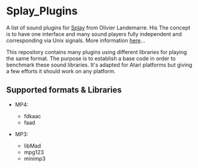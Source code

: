 # Splay_Plugins
A list of sound plugins for [Splay](http://ol.lutece.net/telechargement/opensource/splay.zip) from Olivier Landemarre. His The concept is to have one interface and many sound players fully independent and corresponding via Unix signals.
More information [here](https://www.atari-forum.com/viewtopic.php?p=445499&hilit=splay)...

This repository contains many plugins using different libraries for playing the same format.
The purpose is to establish a base code in order to benchmark these sound libraries.
It's adapted for Atari platforms but giving a few efforts it should work on any platform.

## Supported formats & Libraries

* MP4:
    * fdkaac
    * faad

* MP3:
    * libMad
    * mpg123
    * minimp3